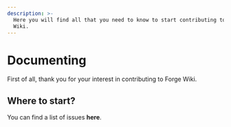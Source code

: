 ```yaml
---
description: >-
  Here you will find all that you need to know to start contributing to Forge
  Wiki.
---
```


# Documenting

First of all, thank you for your interest in contributing to Forge Wiki.&#x20;



## Where to start?

You can find a list of issues **here**.&#x20;
